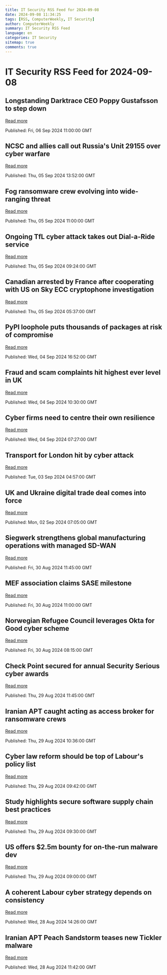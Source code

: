 ```yaml
---
title: IT Security RSS Feed for 2024-09-08
date: 2024-09-08 11:34:25
tags: [RSS, ComputerWeekly, IT Security]
author: ComputerWeekly
summary: IT Security RSS Feed
language: en
categories: IT Security
sitemap: true
comments: true
---
```


# IT Security RSS Feed for 2024-09-08

## Longstanding Darktrace CEO Poppy Gustafsson to step down
[Read more](https://www.computerweekly.com/news/366610052/Longstanding-Darktrace-CEO-Poppy-Gustafsson-to-step-down)

Published: Fri, 06 Sep 2024 11:00:00 GMT

## NCSC and allies call out Russia's Unit 29155 over cyber warfare
[Read more](https://www.computerweekly.com/news/366609814/NCSC-and-allies-call-out-Russias-Unit-29155-over-cyber-warfare)

Published: Thu, 05 Sep 2024 13:52:00 GMT

## Fog ransomware crew evolving into wide-ranging threat
[Read more](https://www.computerweekly.com/news/366609793/Fog-ransomware-crew-evolving-into-wide-ranging-threat)

Published: Thu, 05 Sep 2024 11:00:00 GMT

## Ongoing TfL cyber attack takes out Dial-a-Ride service
[Read more](https://www.computerweekly.com/news/366609606/Ongoing-TfL-cyber-attack-takes-out-Dial-a-Ride-service)

Published: Thu, 05 Sep 2024 09:24:00 GMT

## Canadian arrested by France after cooperating with US on Sky ECC cryptophone investigation
[Read more](https://www.computerweekly.com/news/366609662/Canadian-arrested-by-France-after-cooperating-with-US-on-Sky-ECC-cryptophone-investigation)

Published: Thu, 05 Sep 2024 05:37:00 GMT

## PyPI loophole puts thousands of packages at risk of compromise
[Read more](https://www.computerweekly.com/news/366609663/PyPI-loophole-puts-thousands-of-packages-at-risk-of-compromise)

Published: Wed, 04 Sep 2024 16:52:00 GMT

## Fraud and scam complaints hit highest ever level in UK
[Read more](https://www.computerweekly.com/news/366609601/Fraud-and-scam-complaints-hit-highest-ever-level-in-UK)

Published: Wed, 04 Sep 2024 10:30:00 GMT

## Cyber firms need to centre their own resilience
[Read more](https://www.computerweekly.com/opinion/Cyber-firms-need-to-centre-their-own-resilience)

Published: Wed, 04 Sep 2024 07:27:00 GMT

## Transport for London hit by cyber attack
[Read more](https://www.computerweekly.com/news/366609247/Transport-for-London-hit-by-cyber-attack)

Published: Tue, 03 Sep 2024 04:57:00 GMT

## UK and Ukraine digital trade deal comes into force
[Read more](https://www.computerweekly.com/news/366609495/UK-and-Ukraine-digital-trade-deal-comes-into-force)

Published: Mon, 02 Sep 2024 07:05:00 GMT

## Siegwerk strengthens global manufacturing operations with managed SD-WAN
[Read more](https://www.computerweekly.com/news/366609492/Siegwerk-strengthens-global-manufacturing-operations-with-managed-SD-WAN)

Published: Fri, 30 Aug 2024 11:45:00 GMT

## MEF association claims SASE milestone
[Read more](https://www.computerweekly.com/news/366609473/MEF-association-claims-SASE-milestone)

Published: Fri, 30 Aug 2024 11:00:00 GMT

## Norwegian Refugee Council leverages Okta for Good cyber scheme
[Read more](https://www.computerweekly.com/news/366609175/Norwegian-Refugee-Council-leverages-Okta-for-Good-cyber-scheme)

Published: Fri, 30 Aug 2024 08:15:00 GMT

## Check Point secured for annual Security Serious cyber awards
[Read more](https://www.computerweekly.com/news/366609325/Check-Point-secured-for-annual-Security-Serious-cyber-awards)

Published: Thu, 29 Aug 2024 11:45:00 GMT

## Iranian APT caught acting as access broker for ransomware crews
[Read more](https://www.computerweekly.com/news/366609258/Iranian-APT-caught-acting-as-access-broker-for-ransomware-crews)

Published: Thu, 29 Aug 2024 10:36:00 GMT

## Cyber law reform should be top of Labour's policy list
[Read more](https://www.computerweekly.com/opinion/Cyber-law-reform-should-be-top-of-Labours-policy-list)

Published: Thu, 29 Aug 2024 09:42:00 GMT

## Study highlights secure software supply chain best practices
[Read more](https://www.computerweekly.com/news/366609281/Study-highlights-secure-software-supply-chain-best-practices)

Published: Thu, 29 Aug 2024 09:30:00 GMT

## US offers $2.5m bounty for on-the-run malware dev
[Read more](https://www.computerweekly.com/news/366609319/US-offers-25m-bounty-for-on-the-run-malware-dev)

Published: Thu, 29 Aug 2024 09:00:00 GMT

## A coherent Labour cyber strategy depends on consistency
[Read more](https://www.computerweekly.com/opinion/A-coherent-Labour-cyber-strategy-depends-on-consistency)

Published: Wed, 28 Aug 2024 14:26:00 GMT

## Iranian APT Peach Sandstorm teases new Tickler malware
[Read more](https://www.computerweekly.com/news/366609332/Iranian-APT-Peach-Sandstorm-teases-new-Tickler-malware)

Published: Wed, 28 Aug 2024 11:42:00 GMT

